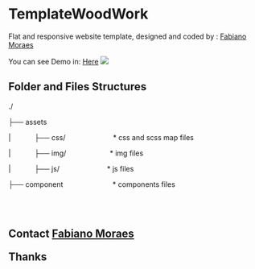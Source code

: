 # TemplateWoodWork
Flat and responsive website template, designed and coded by : <a href="https:www.fabianomoraes.net">Fabiano Moraes</a>


You can see Demo in: <a href="https://www.fabianomoraes.net/template/woodwork/" target="_blank">Here</a>
<img src="https://www.fabianomoraes.net/template/woodwork/perpective01.png">

<h2>Folder and Files Structures</h2>


<p>./</p>
<p>├── assets</p>
<p>|&nbsp;&nbsp;&nbsp;&nbsp;&nbsp;&nbsp;&nbsp;&nbsp;&nbsp;&nbsp;&nbsp;&nbsp;├── css/&nbsp;&nbsp;&nbsp;&nbsp;&nbsp;&nbsp;&nbsp;&nbsp;&nbsp;&nbsp;&nbsp;&nbsp;&nbsp;&nbsp;&nbsp;&nbsp;&nbsp;&nbsp;&nbsp;&nbsp;&nbsp;&nbsp;&nbsp;&nbsp;* css and scss map files</p>
<p>|&nbsp;&nbsp;&nbsp;&nbsp;&nbsp;&nbsp;&nbsp;&nbsp;&nbsp;&nbsp;&nbsp;&nbsp;├── img/&nbsp;&nbsp;&nbsp;&nbsp;&nbsp;&nbsp;&nbsp;&nbsp;&nbsp;&nbsp;&nbsp;&nbsp;&nbsp;&nbsp;&nbsp;&nbsp;&nbsp;&nbsp;&nbsp;&nbsp;&nbsp;&nbsp;* img files</p>
<p>|&nbsp;&nbsp;&nbsp;&nbsp;&nbsp;&nbsp;&nbsp;&nbsp;&nbsp;&nbsp;&nbsp;&nbsp;├── js/&nbsp;&nbsp;&nbsp;&nbsp;&nbsp;&nbsp;&nbsp;&nbsp;&nbsp;&nbsp;&nbsp;&nbsp;&nbsp;&nbsp;&nbsp;&nbsp;&nbsp;&nbsp;&nbsp;&nbsp;&nbsp;&nbsp;&nbsp;&nbsp;* js files</p>
<p>├── component&nbsp;&nbsp;&nbsp;&nbsp;&nbsp;&nbsp;&nbsp;&nbsp;&nbsp;&nbsp;&nbsp;&nbsp;&nbsp;&nbsp;&nbsp;&nbsp;&nbsp;&nbsp;&nbsp;&nbsp;&nbsp;&nbsp;&nbsp;&nbsp; * components files</p>


<br />
<br />

<h2>Contact <a href="mailto:masternet.fabiano@gmail.com">Fabiano Moraes</a>

Thanks







